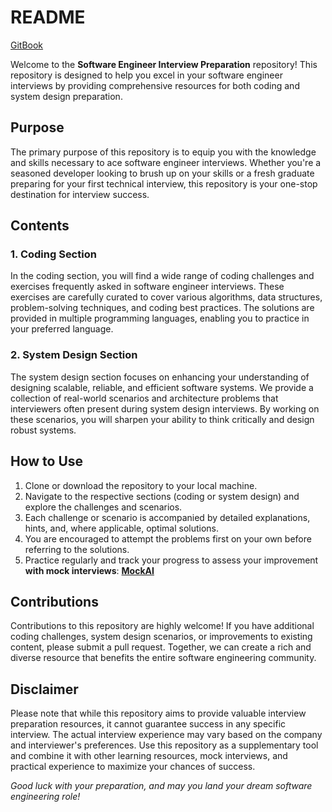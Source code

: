 # README

[GitBook](https://dongzeli95s-organization.gitbook.io/swe-interview-handbook/)

Welcome to the **Software Engineer Interview Preparation** repository! This repository is designed to help you excel in your software engineer interviews by providing comprehensive resources for both coding and system design preparation.

## Purpose

The primary purpose of this repository is to equip you with the knowledge and skills necessary to ace software engineer interviews. Whether you're a seasoned developer looking to brush up on your skills or a fresh graduate preparing for your first technical interview, this repository is your one-stop destination for interview success.

## Contents

### 1. Coding Section

In the coding section, you will find a wide range of coding challenges and exercises frequently asked in software engineer interviews. These exercises are carefully curated to cover various algorithms, data structures, problem-solving techniques, and coding best practices. The solutions are provided in multiple programming languages, enabling you to practice in your preferred language.

### 2. System Design Section

The system design section focuses on enhancing your understanding of designing scalable, reliable, and efficient software systems. We provide a collection of real-world scenarios and architecture problems that interviewers often present during system design interviews. By working on these scenarios, you will sharpen your ability to think critically and design robust systems.

## How to Use

1. Clone or download the repository to your local machine.
2. Navigate to the respective sections (coding or system design) and explore the challenges and scenarios.
3. Each challenge or scenario is accompanied by detailed explanations, hints, and, where applicable, optimal solutions.
4. You are encouraged to attempt the problems first on your own before referring to the solutions.
5. Practice regularly and track your progress to assess your improvement **with mock interviews**: [**MockAI**](https://aceinterview.app/)

## Contributions

Contributions to this repository are highly welcome! If you have additional coding challenges, system design scenarios, or improvements to existing content, please submit a pull request. Together, we can create a rich and diverse resource that benefits the entire software engineering community.

## Disclaimer

Please note that while this repository aims to provide valuable interview preparation resources, it cannot guarantee success in any specific interview. The actual interview experience may vary based on the company and interviewer's preferences. Use this repository as a supplementary tool and combine it with other learning resources, mock interviews, and practical experience to maximize your chances of success.

_Good luck with your preparation, and may you land your dream software engineering role!_
